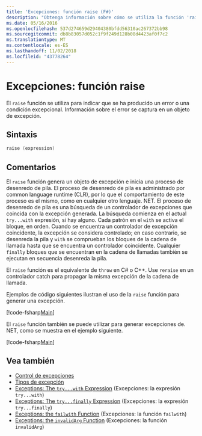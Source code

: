 ```yaml
---
title: 'Excepciones: función raise (F#)'
description: "Obtenga información sobre cómo se utiliza la función 'raise' de F # para indicar que se ha producido un error o una condición excepcional."
ms.date: 05/16/2016
ms.openlocfilehash: 537d274659d29404380bfdd56310ac267372bb98
ms.sourcegitcommit: db8b83057d052c1f9f249d128b08d4423af0f7c2
ms.translationtype: MT
ms.contentlocale: es-ES
ms.lasthandoff: 11/02/2018
ms.locfileid: "43778264"
---
```

# <a name="exceptions-the-raise-function"></a>Excepciones: función raise

El `raise` función se utiliza para indicar que se ha producido un error o una condición excepcional. Información sobre el error se captura en un objeto de excepción.

## <a name="syntax"></a>Sintaxis

```fsharp
raise (expression)
```

## <a name="remarks"></a>Comentarios

El `raise` función genera un objeto de excepción e inicia una proceso de desenredo de pila. El proceso de desenredo de pila es administrado por common language runtime (CLR), por lo que el comportamiento de este proceso es el mismo, como en cualquier otro lenguaje. NET. El proceso de desenredo de pila es una búsqueda de un controlador de excepciones que coincida con la excepción generada. La búsqueda comienza en el actual `try...with` expresión, si hay alguno. Cada patrón en el `with` se activa el bloque, en orden. Cuando se encuentra un controlador de excepción coincidente, la excepción se considera controlado; en caso contrario, se desenreda la pila y `with` se comprueban los bloques de la cadena de llamada hasta que se encuentra un controlador coincidente. Cualquier `finally` bloques que se encuentran en la cadena de llamadas también se ejecutan en secuencia desenreda la pila.

El `raise` función es el equivalente de `throw` en C# o C++. Use `reraise` en un controlador catch para propagar la misma excepción de la cadena de llamada.

Ejemplos de código siguientes ilustran el uso de la `raise` función para generar una excepción.

[!code-fsharp[Main](../../../../samples/snippets/fsharp/lang-ref-2/snippet5801.fs)]

El `raise` función también se puede utilizar para generar excepciones de. NET, como se muestra en el ejemplo siguiente.

[!code-fsharp[Main](../../../../samples/snippets/fsharp/lang-ref-2/snippet5802.fs)]

## <a name="see-also"></a>Vea también

- [Control de excepciones](index.md)
- [Tipos de excepción](exception-types.md)
- [Exceptions: The `try...with` Expression](the-try-with-expression.md) (Excepciones: la expresión `try...with`)
- [Exceptions: The `try...finally` Expression](the-try-finally-expression.md) (Excepciones: la expresión `try...finally`)
- [Exceptions: the `failwith` Function](the-failwith-function.md) (Excepciones: la función `failwith`)
- [Exceptions: the `invalidArg` Function](the-invalidArg-function.md) (Excepciones: la función `invalidArg`)
